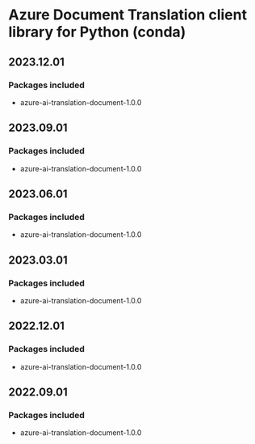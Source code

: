 # Azure Document Translation client library for Python (conda)

## 2023.12.01

### Packages included

- azure-ai-translation-document-1.0.0

## 2023.09.01

### Packages included

- azure-ai-translation-document-1.0.0

## 2023.06.01

### Packages included

- azure-ai-translation-document-1.0.0

## 2023.03.01

### Packages included

- azure-ai-translation-document-1.0.0

## 2022.12.01

### Packages included

- azure-ai-translation-document-1.0.0

## 2022.09.01

### Packages included

- azure-ai-translation-document-1.0.0
